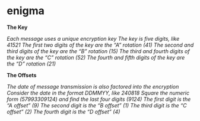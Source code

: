 # enigma

**The Key**

_Each message uses a unique encryption key_
_The key is five digits, like 41521_
_The first two digits of the key are the “A” rotation (41)_
_The second and third digits of the key are the “B” rotation (15)_
_The third and fourth digits of the key are the “C” rotation (52)_
_The fourth and fifth digits of the key are the “D” rotation (21)_

**The Offsets**

_The date of message transmission is also factored into the encryption_
_Consider the date in the format DDMMYY, like 240818_
_Square the numeric form (57993309124) and find the last four digits (9124)_
_The first digit is the “A offset” (9)_
_The second digit is the “B offset” (1)_
_The third digit is the “C offset” (2)_
_The fourth digit is the “D offset” (4)_
